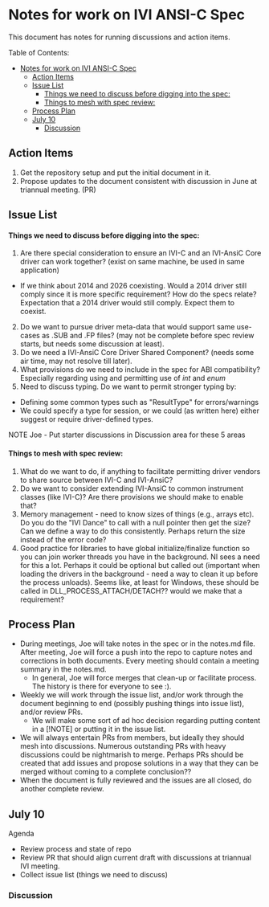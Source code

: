 # Notes for work on IVI ANSI-C Spec

This document has notes for running discussions and action items.

Table of Contents:

- [Notes for work on IVI ANSI-C Spec](#notes-for-work-on-ivi-ansi-c-spec)
  - [Action Items](#action-items)
  - [Issue List](#issue-list)
      - [Things we need to discuss before digging into the spec:](#things-we-need-to-discuss-before-digging-into-the-spec)
      - [Things to mesh with spec review:](#things-to-mesh-with-spec-review)
  - [Process Plan](#process-plan)
  - [July 10](#july-10)
    - [Discussion](#discussion)

## Action Items

1. Get the repository setup and put the initial document in it.
2. Propose updates to the document consistent with discussion in June at triannual meeting. (PR)

## Issue List

#### Things we need to discuss before digging into the spec:

1. Are there special consideration to ensure an IVI-C and an IVI-AnsiC Core driver can work together? (exist on same machine, be used in same application)

  - If we think about 2014 and 2026 coexisting.  Would a 2014 driver still comply since it is more specific requirement?  How do the specs relate? Expectation that a 2014 driver would still comply.  Expect them to coexist.

2. Do we want to pursue driver meta-data that would support same use-cases as .SUB and .FP files? (may not be complete before spec review starts, but needs some discussion at least).
3. Do we need a IVI-AnsiC Core Driver Shared Component? (needs some air time, may not resolve till later).
4. What provisions do we need to include in the spec for ABI compatibility?  Especially regarding using and permitting use of *int* and *enum*
5. Need to discuss typing.  Do we want to permit stronger typing by:
  - Defining some common types such as "ResultType" for errors/warnings
  - We could specify a type for session, or we could  (as written here) either suggest or require driver-defined types.

NOTE Joe - Put starter discussions in Discussion area for these 5 areas

#### Things to mesh with spec review:

1. What do we want to do, if anything  to facilitate permitting driver vendors to share source between IVI-C and IVI-AnsiC?
2. Do we want to consider extending IVI-AnsiC to common instrument classes (like IVI-C)?  Are there provisions we should make to enable that?
3. Memory management - need to know sizes of things (e.g., arrays etc).  Do you do the "IVI Dance" to call with a null pointer then get the size?  Can we define a way to do this consistently.  Perhaps return the size instead of the error code?
4. Good practice for libraries to have global initialize/finalize function so you can join worker threads you have in the background.  NI sees a need for this a lot.  Perhaps it could be optional but called out (important when loading the drivers in the background - need a way to clean it up before the process unloads).  Seems like, at least for Windows, these should be called in DLL_PROCESS_ATTACH/DETACH??  would we make that a requirement?

## Process Plan

- During meetings, Joe will take notes in the spec or in the notes.md file.  After meeting, Joe will force a push into the repo to capture notes and corrections in both documents.  Every meeting should contain a meeting summary in the notes.md.
  - In general, Joe will force merges that clean-up or facilitate process.  The history is there for everyone to see :).
- Weekly we will work through the issue list, and/or work through the document beginning to end (possibly pushing things into issue list), and/or review PRs.
  - We will make some sort of ad hoc decision regarding putting content in a [!NOTE] or putting it in the issue list.
- We will always entertain PRs from members, but ideally they should mesh into discussions.  Numerous outstanding PRs with heavy discussions could be nightmarish to merge.  Perhaps PRs should be created that add issues and propose solutions in a way that they can be merged without coming to a complete conclusion??
- When the document is fully reviewed and the issues are all closed, do another complete review.

## July 10

Agenda

- Review process and state of repo
- Review PR that should align current draft with discussions at triannual IVI meeting.
- Collect issue list (things we need to discuss)

### Discussion

